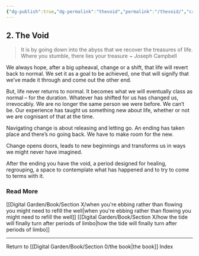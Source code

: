 ```yaml
---
{"dg-publish":true,"dg-permalink":"thevoid","permalink":"/thevoid/","created":"","updated":""}
---
```




## 2. The Void

> It is by going down into the abyss that we recover the treasures of life. Where you stumble, there lies your treasure ~ Joseph Campbell

We always hope, after a big upheaval, change or a shift, that life will revert back to normal. We set it as a goal to be achieved, one that will signify that we’ve made it through and come out the other end.

But, life never returns to normal. It becomes what we will eventually class as normal – for the duration. Whatever has shifted for us has changed us, irrevocably. We are no longer the same person we were before. We can’t be. Our experience has taught us something new about life, whether or not we are cognisant of that at the time.

Navigating change is about releasing and letting go. An ending has taken place and there’s no going back. We have to make room for the new.

Change opens doors, leads to new beginnings and transforms us in ways we might never have imagined.

After the ending you have the void, a period designed for healing, regrouping, a space to contemplate what has happened and to try to come to terms with it.

### Read More

[[Digital Garden/Book/Section X/when you're ebbing rather than flowing you might need to refill the well\|when you're ebbing rather than flowing you might need to refill the well]]
[[Digital Garden/Book/Section X/how the tide will finally turn after periods of limbo\|how the tide will finally turn after periods of limbo]]

---

Return to [[Digital Garden/Book/Section 0/the book\|the book]] Index